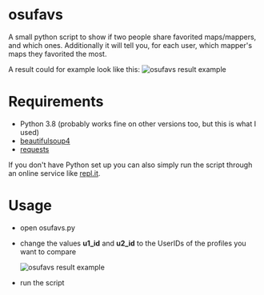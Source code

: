 # osufavs
A small python script to show if two people share favorited maps/mappers, and which ones. Additionally it will tell you, for each user, which mapper's maps they favorited the most.

A result could for example look like this:
![osufavs result example](https://lasse.s-ul.eu/wQn3av0J.png "osufavs result example")

# Requirements
- Python 3.8 (probably works fine on other versions too, but this is what I used)
-  [beautifulsoup4](https://pypi.org/project/beautifulsoup4/) 
-  [requests](https://pypi.org/project/requests//)  

If you don't have Python set up you can also simply run the script through an online service like [repl.it](https://repl.it/).

# Usage
- open osufavs.py
- change the values **u1_id** and **u2_id** to the UserIDs of the profiles you want to compare

  ![osufavs result example](https://lasse.s-ul.eu/W3gEV3Cz.png "osufavs result example")
- run the script




